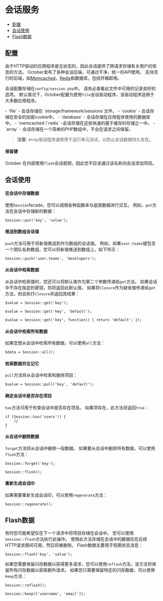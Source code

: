 # 会话服务

- [配置](#configuration)
- [会话使用](#session-usage)
- [Flash数据](#flash-data)

<a name="configuration"></a>
## 配置

由于HTTP驱动的应用程序是无状态的，因此会话提供了跨请求存储有关用户的信息的方法。 October发布了各种会话后端，可通过干净，统一的API使用。 支持流行的后端，如[Memcached](http://memcached.org)，[Redis](http://redis.io)和数据库，包括开箱即用。

会话配置存储在`config/session.php`中。 请务必查看此文件中可用的记录良好的选项。 默认情况下，October配置为使用`file`会话驱动程序，该驱动程序适用于大多数应用程序。

<div class="content-list" markdown="1">
- `file` - 会话存储在 `storage/framework/sessions`文件。
- `cookie` - 会话存储在安全的加密cookie中。
- `database` - 会话存储在应用程序使用的数据库中。
- `memcached`/`redis` -会话存储在这些快速的基于缓存的存储之一中。
- `array` - 会话存储在一个简单的PHP数组中，不会在请求之间保留。
</div>

> **注意:** array驱动程序通常用于运行单元测试，以防止会话数据持久存在。

#### 保留键

October 在内部使用`flash`会话密钥，因此您不应该通过该名称向会话添加项目。

<a name="session-usage"></a>
## 会话使用

#### 在会话中存储数据

使用`Session`facade，您可以调用各种函数来与底层数据进行交互。 例如，`put`方法在会话中存储新的数据：

    Session::put('key', 'value');

#### 推送到数组会话值

`push`方法可用于将新值推送到作为数组的会话值。 例如，如果`user.teams`键包含一个团队名称数组，您可以将新值推送到数组上，如下所示：

    Session::push('user.teams', 'developers');

#### 从会话中检索数据

从会话中检索值时，您还可以将默认值作为第二个参数传递给`get`方法。 如果会话中不存在指定的密钥，则将返回此默认值。 如果将`Closure`作为缺省值传递给`get`方法，则会执行`Closure`并返回其结果：

    $value = Session::get('key');

    $value = Session::get('key', 'default');

    $value = Session::get('key', function() { return 'default'; });

#### 从会话中检索所有数据

如果您想从会话中检索所有数据，可以使用`all`方法：

    $data = Session::all();

#### 检索数据并忘记它

`pull`方法将从会话中检索和删除项目：

    $value = Session::pull('key', 'default');

#### 确定会话中是否存在项目

`has`方法可用于检查会话中是否存在项目。 如果项存在，此方法将返回`true`：

    if (Session::has('users')) {
        //
    }

#### 从会话中删除数据

`forget`方法将从会话中删除一段数据。 如果要从会话中删除所有数据，可以使用`flush`方法：

    Session::forget('key');

    Session::flush();

#### 重新生成会话ID

如果需要重新生成会话ID，可以使用`regenerate`方法：

    Session::regenerate();

<a name="flash-data"></a>
## Flash数据

有时您可能希望仅在下一个请求中将项目存储在会话中。 您可以使用`Session::flash`方法执行此操作。 使用此方法存储在会话中的数据仅在后续HTTP请求期间可用，然后将被删除。 Flash数据主要用于短期状态消息：

    Session::flash('key', 'value');

如果您需要保留闪存数据以获得更多请求，您可以使用`reflash`方法，该方法将保留所有闪存数据以获取额外请求。 如果您只需要保留特定的闪存数据，可以使用`keep`方法：

    Session::reflash();

    Session::keep(['username', 'email']);

